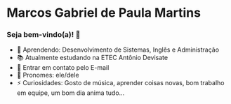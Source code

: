 # Marcos Gabriel de Paula Martins
### Seja bem-vindo(a)! 👋

- 📐 Aprendendo: Desenvolvimento de Sistemas, Inglês e Administração
- 📚 Atualmente estudando na ETEC Antônio Devisate
- 💬 Entrar em contato pelo E-mail
- 🦋 Pronomes: ele/dele
- ⚡ Curiosidades: Gosto de música, aprender coisas novas, bom trabalho em equipe, um bom dia anima tudo...

